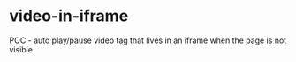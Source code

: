 # video-in-iframe
POC - auto play/pause video tag that lives in an iframe when the page is not visible
